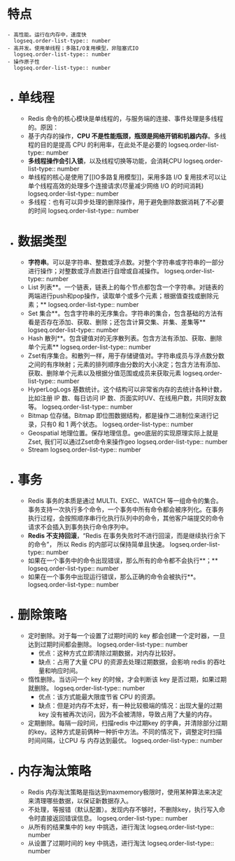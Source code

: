 # 特点
	- 高性能。运行在内存中，速度快
	  logseq.order-list-type:: number
	- 高并发。使用单线程；多路I/O复用模型，非阻塞式IO
	  logseq.order-list-type:: number
	- 操作原子性
	  logseq.order-list-type:: number
- # 单线程
	- Redis 命令的核心模块是单线程的，与服务端的连接、事件处理是多线程的。原因：
	- 基于内存的操作，**CPU 不是性能瓶颈，瓶颈是网络开销和机器内存**。多线程的目的是提高 CPU 的利用率，在此处不是必要的
	  logseq.order-list-type:: number
	- **多线程操作会引入锁**，以及线程切换等功能，会消耗CPU
	  logseq.order-list-type:: number
	- 单线程的核心是使用了[[IO多路复用模型]]，采用多路 I/O 复用技术可以让单个线程高效的处理多个连接请求(尽量减少网络 I/O 的时间消耗)
	  logseq.order-list-type:: number
	- 多线程：也有可以异步处理的删除操作，用于避免删除数据消耗了不必要的时间
	  logseq.order-list-type:: number
- # 数据类型
	- **字符串**。可以是字符串、整数或浮点数。对整个字符串或字符串的一部分进行操作；对整数或浮点数进行自增或自减操作。
	  logseq.order-list-type:: number
	- List 列表**。一个链表，链表上的每个节点都包含一个字符串。对链表的两端进行push和pop操作，读取单个或多个元素；根据值查找或删除元素；**
	  logseq.order-list-type:: number
	- Set 集合**。包含字符串的无序集合。字符串的集合，包含基础的方法有看是否存在添加、获取、删除；还包含计算交集、并集、差集等**
	  logseq.order-list-type:: number
	- Hash 散列**。包含键值对的无序散列表。包含方法有添加、获取、删除单个元素**
	  logseq.order-list-type:: number
	- Zset有序集合。和散列一样，用于存储键值对。字符串成员与浮点数分数之间的有序映射；元素的排列顺序由分数的大小决定；包含方法有添加、获取、删除单个元素以及根据分值范围或成员来获取元素
	  logseq.order-list-type:: number
	- HyperLogLogs 基数统计。这个结构可以非常省内存的去统计各种计数，比如注册 IP 数、每日访问 IP 数、页面实时UV、在线用户数，共同好友数等。
	  logseq.order-list-type:: number
	- Bitmap 位存储。Bitmap 即位图数据结构，都是操作二进制位来进行记录，只有0 和 1 两个状态。
	  logseq.order-list-type:: number
	- Geospatial 地理位置。保存地理信息。geo底层的实现原理实际上就是Zset, 我们可以通过Zset命令来操作geo
	  logseq.order-list-type:: number
	- Stream
	  logseq.order-list-type:: number
- # 事务
	- Redis 事务的本质是通过 MULTI、EXEC、WATCH 等一组命令的集合。事务支持一次执行多个命令，一个事务中所有命令都会被序列化。在事务执行过程，会按照顺序串行化执行队列中的命令，其他客户端提交的命令请求不会插入到事务执行命令序列中。
	- **Redis 不支持回滚**，“Redis 在事务失败时不进行回滚，而是继续执行余下的命令”， 所以 Redis 的内部可以保持简单且快速。
	  logseq.order-list-type:: number
	- 如果在一个事务中的命令出现错误，那么所有的命令都不会执行**；**
	  logseq.order-list-type:: number
	- 如果在一个事务中出现运行错误，那么正确的命令会被执行**。
	  logseq.order-list-type:: number
- # 删除策略
	- 定时删除。对于每一个设置了过期时间的 key 都会创建一个定时器，一旦达到过期时间都会删除。
	  logseq.order-list-type:: number
		- 优点：这种方式立即清除过期数据，对内存比较好。
		- 缺点：占用了大量 CPU 的资源去处理过期数据，会影响 redis 的吞吐量和响应时间。
	- 惰性删除。当访问一个 key 的时候，才会判断该 key 是否过期，如果过期就删除。
	  logseq.order-list-type:: number
		- 优点：该方式能最大限度节省 CPU 的资源。
		- 缺点：但是对内存不太好，有一种比较极端的情况：出现大量的过期 key 没有被再次访问，因为不会被清除，导致占用了大量的内存。
	- 定期删除。每隔一段时间，扫描redis 中过期key 的字典，并清除部分过期的key。这种方式是前俩种一种折中方法。不同的情况下，调整定时扫描时间间隔，让CPU 与 内存达到最优。
	  logseq.order-list-type:: number
- # 内存淘汰策略
	- Redis 内存淘汰策略是指达到maxmemory极限时，使用某种算法来决定来清理哪些数据，以保证新数据存入。
	- 不处理，等报错（默认配置）。发现内存不够时，不删除key，执行写入命令时直接返回错误信息。
	  logseq.order-list-type:: number
	- 从所有的结果集中的 key 中挑选，进行淘汰
	  logseq.order-list-type:: number
	- 从设置了过期时间的 key 中挑选，进行淘汰
	  logseq.order-list-type:: number